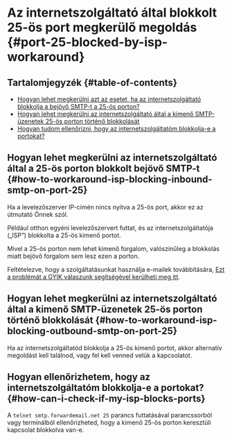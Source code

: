 # Az internetszolgáltató által blokkolt 25-ös port megkerülő megoldás {#port-25-blocked-by-isp-workaround}

## Tartalomjegyzék {#table-of-contents}

* [Hogyan lehet megkerülni azt az esetet, ha az internetszolgáltató blokkolja a bejövő SMTP-t a 25-ös porton?](#how-to-workaround-isp-blocking-inbound-smtp-on-port-25)
* [Hogyan lehet megkerülni az internetszolgáltató által a kimenő SMTP-üzenetek 25-ös porton történő blokkolását](#how-to-workaround-isp-blocking-outbound-smtp-on-port-25)
* [Hogyan tudom ellenőrizni, hogy az internetszolgáltatóm blokkolja-e a portokat?](#how-can-i-check-if-my-isp-blocks-ports)

## Hogyan lehet megkerülni az internetszolgáltató által a 25-ös porton blokkolt bejövő SMTP-t {#how-to-workaround-isp-blocking-inbound-smtp-on-port-25}

Ha a levelezőszerver IP-címén nincs nyitva a 25-ös port, akkor ez az útmutató Önnek szól.

Például otthon egyéni levelezőszervert futtat, és az internetszolgáltatója („ISP”) blokkolta a 25-ös kimenő portot.

Mivel a 25-ös porton nem lehet kimenő forgalom, valószínűleg a blokkolás miatt bejövő forgalom sem lesz ezen a porton.

Feltételezve, hogy a szolgáltatásunkat használja e-mailek továbbítására, [Ezt a problémát a GYIK válaszunk segítségével kerülheti meg itt](/faq#can-i-forward-emails-to-ports-other-than-25-eg-if-my-isp-has-blocked-port-25).

## Hogyan lehet megkerülni az internetszolgáltató által a kimenő SMTP-üzenetek 25-ös porton történő blokkolását {#how-to-workaround-isp-blocking-outbound-smtp-on-port-25}

Ha az internetszolgáltatód blokkolja a 25-ös kimenő portot, akkor alternatív megoldást kell találnod, vagy fel kell venned velük a kapcsolatot.

## Hogyan ellenőrizhetem, hogy az internetszolgáltatóm blokkolja-e a portokat? {#how-can-i-check-if-my-isp-blocks-ports}

A `telnet smtp.forwardemail.net 25` parancs futtatásával parancssorból vagy terminálból ellenőrizheted, hogy a kimenő 25-ös porton keresztüli kapcsolat blokkolva van-e.
